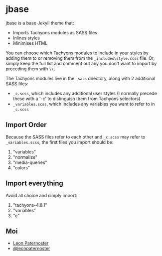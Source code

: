 # jbase

jbase is a base Jekyll theme that:

- Imports Tachyons modules as SASS files
- Inlines styles
- Minimises HTML

You can choose which Tachyons modules to include in your styles by adding them to or removing them from the `_includes\style.scss` file.  Or, simply keep the full list and comment out any you don't want to import by preceding them with `\\`.

The Tachyons modules live in the `_sass` directory, along with 2 additional SASS files:

- `_c.scss`, which includes any additional user styles (I normally precede these with a '-c' to distinguish them from Tachyons selectors)
- `_variables.scss`, which includes any variables you want to refer to in `_c.scss`

## Import Order

Because the SASS files refer to each other and `_c.scss` may refer to `_variables.scss`, the first files you import should be:

1. "variables"
2. "normalize"
3. "media-queries"
4. "colors"

## Import everything

Avoid all choice and simply import:

1. "tachyons-4.8.1"
2. "variables"
3. "c"

## Moi

<ul>
  <li><a href="https://www.leonpaternoster.com">Leon Paternoster</a></li>
  <li><a href="https://www.twitter.com/leonpaternoster">@leonpaternoster</a></li>
</ul>
